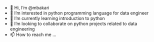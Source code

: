 - 👋 Hi, I’m @mbakari
- 👀 I’m interested in python programming language for data engineer
- 🌱 I’m currently learning introduction to python
- 💞️ I’m looking to collaborate on python projects related to data engineering
- 📫 How to reach me ...

<!---
mbakari/mbakari is a ✨ special ✨ repository because its `README.md` (this file) appears on your GitHub profile.
You can click the Preview link to take a look at your changes.
--->
